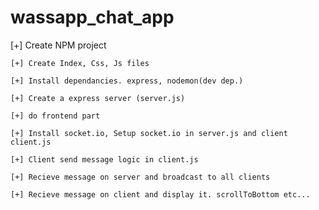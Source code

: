 # wassapp_chat_app
 [+] Create NPM project 

    [+] Create Index, Css, Js files

    [+] Install dependancies. express, nodemon(dev dep.)

    [+] Create a express server (server.js)

    [+] do frontend part

    [+] Install socket.io, Setup socket.io in server.js and client client.js

    [+] Client send message logic in client.js

    [+] Recieve message on server and broadcast to all clients

    [+] Recieve message on client and display it. scrollToBottom etc...
